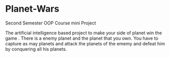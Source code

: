 # Planet-Wars
Second Semester OOP Course mini Project

The artificial intelligence based project to make your side of planet win the game . There is a enemy planet and the planet that you own. You have to capture as may planets and attack the planets of the ememy and defeat him by conquering all his planets.
